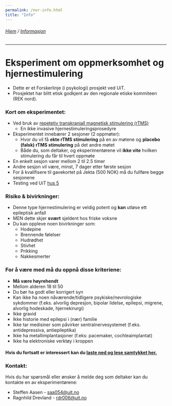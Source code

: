 ```yaml
---
permalink: /nor-info.html
title: "Info"
---
```

###### [Hjem](https://uitpsypro.github.io/1/) / [Informasjon](https://uitpsypro.github.io/1/nor-info)
---

# Eksperiment om oppmerksomhet og hjernestimulering
* Dette er et Forskerlinje (i psykologi) prosjekt ved UiT.
* Prosjektet har blitt etisk godkjent av den regionale etiske kommiteen (REK nord).

### Kort om eksperimentet: 
* Ved bruk av [repetetiv transkraniall magnetisk stimulering (rTMS)](https://uitpsypro.github.io/1/nor-info/nor-rtms)
  * En ikke invasive hjernestimuleringsprosedyre
* Eksperimentet innebærer 2 sesjoner (2 oppmøter):
  * Hvor du vil få **ekte rTMS stimulering** på en av møtene og **placebo (falsk) rTMS stimulering** på det andre møtet
  * Både du, som deltaker, og eksperimentørene vil **ikke vite** hvilken stimulering du får til hvert oppmøte
* En enkelt sesjon varer mellom 2 til 2.5 timer
* Andre sesjon vil være, minst, 7 dager etter første sesjon
* For å kvalifisere til gavekortet på Jekta (500 NOK) må du fullføre begge sesjonene 
* Testing ved UiT [hus 5](https://use.mazemap.com/#v=1&zlevel=3&center=18.972235,69.682144&zoom=16.7&campusid=5&sharepoitype=poi&sharepoi=1000459387)

### Risiko &  bivirkninger:
* Denne type hjernestimulering er veldig potent og **kan** utløse ett epileptisk anfall
* MEN dette skjer **svært** sjeldent hos friske voksne
* Du kan oppleve noen bivirkninger som:
  * Hodepine
  * Brennende følelser
  * Hudrødhet
  * Stivhet
  * Prikking
  * Nakkesmerter

### For å være med må du oppnå disse kriteriene:
* **Må være høyrehendt**
* Mellom alderen 18 til 50
* Du bør ha godt eller korrigert syn
* Kan ikke ha noen nåværende/tidligere psykiske/nevrologiske sykdommer (f.eks. alvorlig depresjon, bipolar lidelse, epilepsi, migrene, alvorlig hodeskade, hjernekirurgi)
* Ikke gravid
* Ikke historie med epilepsi i (nær) familie 
* Ikke tar medisiner som påvirker sentralnervesystemet (f.eks. antidepressiva, antiepileptika)
* Ikke ha metallimplantasjoner (f.eks: pacemaker, cochleaimplantat)
* Ikke ha elektroniske verktøy i kroppen



#### Hvis du fortsatt er interessert kan du [laste ned og lese samtykket her.](https://github.com/uitpsypro/1/raw/main/documents/00-InfoSheet_norsk.pdf)


### Kontakt:
Hvis du har spørsmål eller ønsker å melde deg som deltaker kan du kontakte en av eksperimentørene:

* Steffen Aasen - [saa054@uit.no](mailto:saa054@uit.no) 
* Ragnhild Drevland - [rdr006@uit.no](mailto:rdr006@uit.no)





